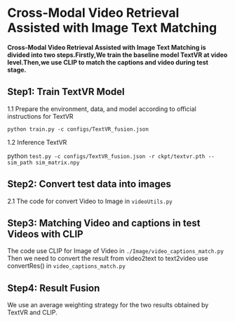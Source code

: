 # Cross-Modal Video Retrieval Assisted with Image Text Matching

**Cross-Modal Video Retrieval Assisted with Image Text Matching is divided into two steps.Firstly,We train the baseline model
TextVR at video level.Then,we use CLIP to match the captions and video during test stage.**

## Step1: Train TextVR Model
1.1 Prepare the environment, data, and model according to official instructions for TextVR

`python train.py -c configs/TextVR_fusion.json
`

1.2 Inference TextVR 

python `test.py -c configs/TextVR_fusion.json -r ckpt/textvr.pth --sim_path sim_matrix.npy`

## Step2: Convert test data into images
2.1 The code for convert Video to Image in `videoUtils.py`

## Step3: Matching Video and captions in test Videos with CLIP
The code use CLIP for Image of Video in `./Image/video_captions_match.py` Then we need to convert the result from video2text to
text2video use convertRes() in `video_captions_match.py`

## Step4: Result Fusion
We use an average weighting strategy for the two results obtained by TextVR and CLIP.

